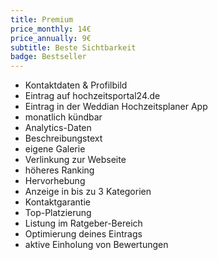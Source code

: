 ```yaml
---
title: Premium
price_monthly: 14€
price_annually: 9€
subtitle: Beste Sichtbarkeit
badge: Bestseller
---
```


- Kontaktdaten & Profilbild
- Eintrag auf hochzeitsportal24.de
- Eintrag in der Weddian Hochzeitsplaner App
- monatlich kündbar
- Analytics-Daten
- Beschreibungstext
- eigene Galerie
- Verlinkung zur Webseite
- höheres Ranking
- Hervorhebung
- Anzeige in bis zu 3 Kategorien
- Kontaktgarantie
- Top-Platzierung
- Listung im Ratgeber-Bereich
- Optimierung deines Eintrags
- aktive Einholung von Bewertungen